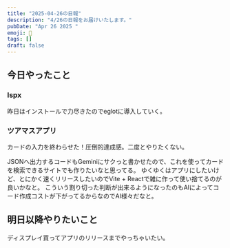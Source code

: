 ```yaml
---
title: "2025-04-26の日報"
description: "4/26の日報をお届けいたします。"
pubDate: "Apr 26 2025 "
emoji: 🦊
tags: []
draft: false
---
```


## 今日やったこと

### lspx

昨日はインストールで力尽きたのでeglotに導入していく。

### ツアマスアプリ

カードの入力を終わらせた！圧倒的達成感。二度とやりたくない。

JSONへ出力するコードもGeminiにサクっと書かせたので、これを使ってカードを検索できるサイトでも作りたいなと思ってる。
ゆくゆくはアプリにしたいけど、とにかく速くリリースしたいのでVite +
Reactで雑に作って使い捨てるのが良いかなと。
こういう割り切った判断が出来るようになったのもAIによってコード作成コストが下がってるからなのでAI様々だなと。

## 明日以降やりたいこと

ディスプレイ買ってアプリのリリースまでやっちゃいたい。
